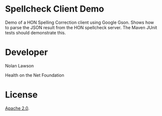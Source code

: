 Spellcheck Client Demo
=========================

Demo of a HON Spelling Correction client using Google Gson.  Shows how to parse the JSON result from the HON spellcheck server.  The Maven JUnit tests should demonstrate this.

Developer
=========

Nolan Lawson

Health on the Net Foundation

License
=========

[Apache 2.0][1].

[1]: http://www.apache.org/licenses/LICENSE-2.0.html
